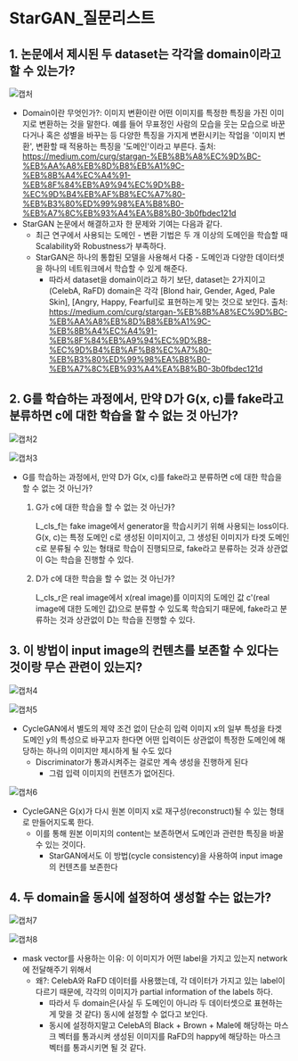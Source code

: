 # StarGAN_질문리스트

## 1. 논문에서 제시된 두 dataset는 각각을 domain이라고 할 수 있는가?

![캡처](https://user-images.githubusercontent.com/59161837/105567801-1550af00-5d78-11eb-92b9-b3ec5b856444.PNG)

- Domain이란 무엇인가?: 이미지 변환이란 어떤 이미지를 특정한 특징을 가진 이미지로 변환하는 것을 말한다. 예를 들어 무표정인 사람의 모습을 웃는 모습으로 바꾼다거나 혹은 성별을 바꾸는 등 다양한 특징을 가지게 변환시키는 작업을 '이미지 변환', 변환할 때 적용하는 특징을 '도메인'이라고 부른다. 출처: https://medium.com/curg/stargan-%EB%8B%A8%EC%9D%BC-%EB%AA%A8%EB%8D%B8%EB%A1%9C-%EB%8B%A4%EC%A4%91-%EB%8F%84%EB%A9%94%EC%9D%B8-%EC%9D%B4%EB%AF%B8%EC%A7%80-%EB%B3%80%ED%99%98%EA%B8%B0-%EB%A7%8C%EB%93%A4%EA%B8%B0-3b0fbdec121d
- StarGAN 논문에서 해결하고자 한 문제와 기여는 다음과 같다.
  - 최근 연구에서 사용되는 도메인 - 변환 기법은 두 개 이상의 도메인을 학습할 때 Scalability와 Robustness가 부족하다.
  - StarGAN은 하나의 통합된 모델을 사용해서 다중 - 도메인과 다양한 데이터셋을 하나의 네트워크에서 학습할 수 있게 해준다.
    - 따라서 dataset을 domain이라고 하기 보단, dataset는 2가지이고(CelebA, RaFD) domain은 각각 [Blond hair, Gender, Aged, Pale Skin], [Angry, Happy, Fearful]로 표현하는게 맞는 것으로 보인다. 출처: https://medium.com/curg/stargan-%EB%8B%A8%EC%9D%BC-%EB%AA%A8%EB%8D%B8%EB%A1%9C-%EB%8B%A4%EC%A4%91-%EB%8F%84%EB%A9%94%EC%9D%B8-%EC%9D%B4%EB%AF%B8%EC%A7%80-%EB%B3%80%ED%99%98%EA%B8%B0-%EB%A7%8C%EB%93%A4%EA%B8%B0-3b0fbdec121d

## 2. G를 학습하는 과정에서, 만약 D가 G(x, c)를 fake라고 분류하면 c에 대한 학습을 할 수 없는 것 아닌가?

![캡처2](https://user-images.githubusercontent.com/59161837/105568057-f3582c00-5d79-11eb-8a57-99c232d70a7d.PNG)

![캡처3](https://user-images.githubusercontent.com/59161837/105568297-96f60c00-5d7b-11eb-8f81-91f11adace87.PNG)

- G를 학습하는 과정에서, 만약 D가 G(x, c)를 fake라고 분류하면 c에 대한 학습을 할 수 없는 것 아닌가?

  1. G가 c에 대한 학습을 할 수 없는 것 아닌가?

     L_cls_f는 fake image에서 generator을 학습시키기 위해 사용되는 loss이다. G(x, c)는 특정 도메인 c로 생성된 이미지이고, 그 생성된 이미지가 타겟 도메인 c로 분류될 수 있는 형태로 학습이 진행되므로, fake라고 분류하는 것과 상관없이 G는 학습을 진행할 수 있다.

  2. D가 c에 대한 학습을 할 수 없는 것 아닌가?

     L_cls_r은 real image에서 x(real image)를 이미지의 도메인 값 c'(real image에 대한 도메인 값)으로 분류할 수 있도록 학습되기 때문에, fake라고 분류하는 것과 상관없이 D는 학습을 진행할 수 있다.



## 3. 이 방법이 input image의 컨텐츠를 보존할 수 있다는 것이랑 무슨 관련이 있는지?

![캡처4](https://user-images.githubusercontent.com/59161837/105568426-83977080-5d7c-11eb-9136-3aa357104c53.PNG)

![캡처5](https://user-images.githubusercontent.com/59161837/105568449-a88be380-5d7c-11eb-99fb-e805cd08066d.PNG)

- CycleGAN에서 별도의 제약 조건 없이 단순히 입력 이미지 x의 일부 특성을 타겟 도메인 y의 특성으로 바꾸고자 한다면 어떤 입력이든 상관없이 특정한 도메인에 해당하는 하나의 이미지만 제시하게 될 수도 있다
  - Discriminator가 통과시켜주는 걸로만 계속 생성을 진행하게 된다
    - 그럼 입력 이미지의 컨텐츠가 없어진다.

![캡처6](https://user-images.githubusercontent.com/59161837/105568475-edb01580-5d7c-11eb-9613-ff29b6ba25d4.PNG)

- CycleGAN은 G(x)가 다시 원본 이미지 x로 재구성(reconstruct)될 수 있는 형태로 만들어지도록 한다.
  - 이를 통해 원본 이미지의 content는 보존하면서 도메인과 관련한 특징을 바꿀 수 있는 것이다.
    - StarGAN에서도 이 방법(cycle consistency)을 사용하여 input image의 컨텐츠를 보존한다 

## 4. 두 domain을 동시에 설정하여 생성할 수는 없는가?

![캡처7](https://user-images.githubusercontent.com/59161837/105568539-7dee5a80-5d7d-11eb-8ed0-b99b0f929508.PNG)

![캡처8](https://user-images.githubusercontent.com/59161837/105568553-ad04cc00-5d7d-11eb-9a69-b757603ee9dd.PNG)

- mask vector를 사용하는 이유: 이 이미지가 어떤 label을 가지고 있는지 network에 전달해주기 위해서 
  - 왜?: CelebA와 RaFD 데이터를 사용했는데, 각 데이터가 가지고 있는 label이 다르기 때문에, 각각의 이미지가 partial information of the labels 하다.
    - 따라서 두 domain은(사실 두 도메인이 아니라 두 데이터셋으로 표현하는 게 맞을 것 같다) 동시에 설정할 수 없다고 보인다. 
    - 동시에 설정하지말고 CelebA의 Black + Brown + Male에 해당하는 마스크 벡터를 통과시켜 생성된 이미지를 RaFD의 happy에 해당하는 마스크 벡터를 통과시키면 될 것 같다.

